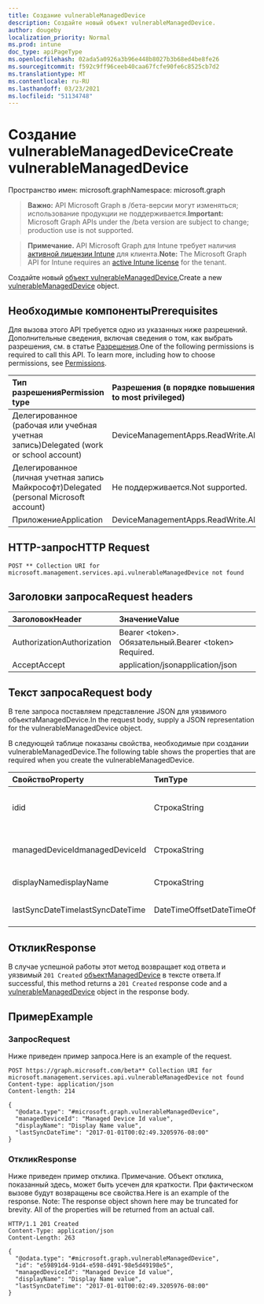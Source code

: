 ```yaml
---
title: Создание vulnerableManagedDevice
description: Создайте новый объект vulnerableManagedDevice.
author: dougeby
localization_priority: Normal
ms.prod: intune
doc_type: apiPageType
ms.openlocfilehash: 02ada5a0926a3b96e448b8027b3b68ed4be8fe26
ms.sourcegitcommit: f592c9ff96ceeb40caa67fcfe90fe6c8525cb7d2
ms.translationtype: MT
ms.contentlocale: ru-RU
ms.lasthandoff: 03/23/2021
ms.locfileid: "51134748"
---
```

# <a name="create-vulnerablemanageddevice"></a><span data-ttu-id="9304a-103">Создание vulnerableManagedDevice</span><span class="sxs-lookup"><span data-stu-id="9304a-103">Create vulnerableManagedDevice</span></span>

<span data-ttu-id="9304a-104">Пространство имен: microsoft.graph</span><span class="sxs-lookup"><span data-stu-id="9304a-104">Namespace: microsoft.graph</span></span>

> <span data-ttu-id="9304a-105">**Важно:** API Microsoft Graph в /бета-версии могут изменяться; использование продукции не поддерживается.</span><span class="sxs-lookup"><span data-stu-id="9304a-105">**Important:** Microsoft Graph APIs under the /beta version are subject to change; production use is not supported.</span></span>

> <span data-ttu-id="9304a-106">**Примечание.** API Microsoft Graph для Intune требует наличия [активной лицензии Intune](https://go.microsoft.com/fwlink/?linkid=839381) для клиента.</span><span class="sxs-lookup"><span data-stu-id="9304a-106">**Note:** The Microsoft Graph API for Intune requires an [active Intune license](https://go.microsoft.com/fwlink/?linkid=839381) for the tenant.</span></span>

<span data-ttu-id="9304a-107">Создайте новый [объект vulnerableManagedDevice.](../resources/intune-partnerintegration-vulnerablemanageddevice.md)</span><span class="sxs-lookup"><span data-stu-id="9304a-107">Create a new [vulnerableManagedDevice](../resources/intune-partnerintegration-vulnerablemanageddevice.md) object.</span></span>

## <a name="prerequisites"></a><span data-ttu-id="9304a-108">Необходимые компоненты</span><span class="sxs-lookup"><span data-stu-id="9304a-108">Prerequisites</span></span>
<span data-ttu-id="9304a-p101">Для вызова этого API требуется одно из указанных ниже разрешений. Дополнительные сведения, включая сведения о том, как выбрать разрешения, см. в статье [Разрешения](/graph/permissions-reference).</span><span class="sxs-lookup"><span data-stu-id="9304a-p101">One of the following permissions is required to call this API. To learn more, including how to choose permissions, see [Permissions](/graph/permissions-reference).</span></span>

|<span data-ttu-id="9304a-111">Тип разрешения</span><span class="sxs-lookup"><span data-stu-id="9304a-111">Permission type</span></span>|<span data-ttu-id="9304a-112">Разрешения (в порядке повышения привилегий)</span><span class="sxs-lookup"><span data-stu-id="9304a-112">Permissions (from least to most privileged)</span></span>|
|:---|:---|
|<span data-ttu-id="9304a-113">Делегированное (рабочая или учебная учетная запись)</span><span class="sxs-lookup"><span data-stu-id="9304a-113">Delegated (work or school account)</span></span>|<span data-ttu-id="9304a-114">DeviceManagementApps.ReadWrite.All</span><span class="sxs-lookup"><span data-stu-id="9304a-114">DeviceManagementApps.ReadWrite.All</span></span>|
|<span data-ttu-id="9304a-115">Делегированное (личная учетная запись Майкрософт)</span><span class="sxs-lookup"><span data-stu-id="9304a-115">Delegated (personal Microsoft account)</span></span>|<span data-ttu-id="9304a-116">Не поддерживается.</span><span class="sxs-lookup"><span data-stu-id="9304a-116">Not supported.</span></span>|
|<span data-ttu-id="9304a-117">Приложение</span><span class="sxs-lookup"><span data-stu-id="9304a-117">Application</span></span>|<span data-ttu-id="9304a-118">DeviceManagementApps.ReadWrite.All</span><span class="sxs-lookup"><span data-stu-id="9304a-118">DeviceManagementApps.ReadWrite.All</span></span>|

## <a name="http-request"></a><span data-ttu-id="9304a-119">HTTP-запрос</span><span class="sxs-lookup"><span data-stu-id="9304a-119">HTTP Request</span></span>
<!-- {
  "blockType": "ignored"
}
-->
``` http
POST ** Collection URI for microsoft.management.services.api.vulnerableManagedDevice not found
```

## <a name="request-headers"></a><span data-ttu-id="9304a-120">Заголовки запроса</span><span class="sxs-lookup"><span data-stu-id="9304a-120">Request headers</span></span>
|<span data-ttu-id="9304a-121">Заголовок</span><span class="sxs-lookup"><span data-stu-id="9304a-121">Header</span></span>|<span data-ttu-id="9304a-122">Значение</span><span class="sxs-lookup"><span data-stu-id="9304a-122">Value</span></span>|
|:---|:---|
|<span data-ttu-id="9304a-123">Authorization</span><span class="sxs-lookup"><span data-stu-id="9304a-123">Authorization</span></span>|<span data-ttu-id="9304a-124">Bearer &lt;token&gt;. Обязательный.</span><span class="sxs-lookup"><span data-stu-id="9304a-124">Bearer &lt;token&gt; Required.</span></span>|
|<span data-ttu-id="9304a-125">Accept</span><span class="sxs-lookup"><span data-stu-id="9304a-125">Accept</span></span>|<span data-ttu-id="9304a-126">application/json</span><span class="sxs-lookup"><span data-stu-id="9304a-126">application/json</span></span>|

## <a name="request-body"></a><span data-ttu-id="9304a-127">Текст запроса</span><span class="sxs-lookup"><span data-stu-id="9304a-127">Request body</span></span>
<span data-ttu-id="9304a-128">В теле запроса поставляем представление JSON для уязвимого объектаManagedDevice.</span><span class="sxs-lookup"><span data-stu-id="9304a-128">In the request body, supply a JSON representation for the vulnerableManagedDevice object.</span></span>

<span data-ttu-id="9304a-129">В следующей таблице показаны свойства, необходимые при создании vulnerableManagedDevice.</span><span class="sxs-lookup"><span data-stu-id="9304a-129">The following table shows the properties that are required when you create the vulnerableManagedDevice.</span></span>

|<span data-ttu-id="9304a-130">Свойство</span><span class="sxs-lookup"><span data-stu-id="9304a-130">Property</span></span>|<span data-ttu-id="9304a-131">Тип</span><span class="sxs-lookup"><span data-stu-id="9304a-131">Type</span></span>|<span data-ttu-id="9304a-132">Описание</span><span class="sxs-lookup"><span data-stu-id="9304a-132">Description</span></span>|
|:---|:---|:---|
|<span data-ttu-id="9304a-133">id</span><span class="sxs-lookup"><span data-stu-id="9304a-133">id</span></span>|<span data-ttu-id="9304a-134">Строка</span><span class="sxs-lookup"><span data-stu-id="9304a-134">String</span></span>|<span data-ttu-id="9304a-135">Ключ сущности и ID устройства AAD.</span><span class="sxs-lookup"><span data-stu-id="9304a-135">The entity key, and AAD device ID.</span></span>|
|<span data-ttu-id="9304a-136">managedDeviceId</span><span class="sxs-lookup"><span data-stu-id="9304a-136">managedDeviceId</span></span>|<span data-ttu-id="9304a-137">Строка</span><span class="sxs-lookup"><span data-stu-id="9304a-137">String</span></span>|<span data-ttu-id="9304a-138">ID управляемого устройства Intune.</span><span class="sxs-lookup"><span data-stu-id="9304a-138">The Intune managed device ID.</span></span>|
|<span data-ttu-id="9304a-139">displayName</span><span class="sxs-lookup"><span data-stu-id="9304a-139">displayName</span></span>|<span data-ttu-id="9304a-140">Строка</span><span class="sxs-lookup"><span data-stu-id="9304a-140">String</span></span>|<span data-ttu-id="9304a-141">Имя устройства.</span><span class="sxs-lookup"><span data-stu-id="9304a-141">The device name.</span></span>|
|<span data-ttu-id="9304a-142">lastSyncDateTime</span><span class="sxs-lookup"><span data-stu-id="9304a-142">lastSyncDateTime</span></span>|<span data-ttu-id="9304a-143">DateTimeOffset</span><span class="sxs-lookup"><span data-stu-id="9304a-143">DateTimeOffset</span></span>|<span data-ttu-id="9304a-144">Последняя дата синхронизации.</span><span class="sxs-lookup"><span data-stu-id="9304a-144">The last sync date.</span></span>|



## <a name="response"></a><span data-ttu-id="9304a-145">Отклик</span><span class="sxs-lookup"><span data-stu-id="9304a-145">Response</span></span>
<span data-ttu-id="9304a-146">В случае успешной работы этот метод возвращает код ответа и уязвимый `201 Created` [объектManagedDevice](../resources/intune-partnerintegration-vulnerablemanageddevice.md) в тексте ответа.</span><span class="sxs-lookup"><span data-stu-id="9304a-146">If successful, this method returns a `201 Created` response code and a [vulnerableManagedDevice](../resources/intune-partnerintegration-vulnerablemanageddevice.md) object in the response body.</span></span>

## <a name="example"></a><span data-ttu-id="9304a-147">Пример</span><span class="sxs-lookup"><span data-stu-id="9304a-147">Example</span></span>

### <a name="request"></a><span data-ttu-id="9304a-148">Запрос</span><span class="sxs-lookup"><span data-stu-id="9304a-148">Request</span></span>
<span data-ttu-id="9304a-149">Ниже приведен пример запроса.</span><span class="sxs-lookup"><span data-stu-id="9304a-149">Here is an example of the request.</span></span>
``` http
POST https://graph.microsoft.com/beta** Collection URI for microsoft.management.services.api.vulnerableManagedDevice not found
Content-type: application/json
Content-length: 214

{
  "@odata.type": "#microsoft.graph.vulnerableManagedDevice",
  "managedDeviceId": "Managed Device Id value",
  "displayName": "Display Name value",
  "lastSyncDateTime": "2017-01-01T00:02:49.3205976-08:00"
}
```

### <a name="response"></a><span data-ttu-id="9304a-150">Отклик</span><span class="sxs-lookup"><span data-stu-id="9304a-150">Response</span></span>
<span data-ttu-id="9304a-p102">Ниже приведен пример отклика. Примечание. Объект отклика, показанный здесь, может быть усечен для краткости. При фактическом вызове будут возвращены все свойства.</span><span class="sxs-lookup"><span data-stu-id="9304a-p102">Here is an example of the response. Note: The response object shown here may be truncated for brevity. All of the properties will be returned from an actual call.</span></span>
``` http
HTTP/1.1 201 Created
Content-Type: application/json
Content-Length: 263

{
  "@odata.type": "#microsoft.graph.vulnerableManagedDevice",
  "id": "e59891d4-91d4-e598-d491-98e5d49198e5",
  "managedDeviceId": "Managed Device Id value",
  "displayName": "Display Name value",
  "lastSyncDateTime": "2017-01-01T00:02:49.3205976-08:00"
}
```




